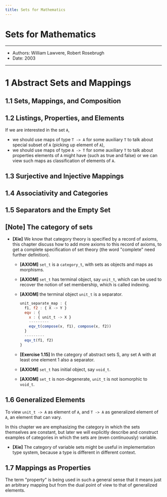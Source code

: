 ```yaml
---
title: Sets for Mathematics
---
```


# Sets for Mathematics

------
- Authors: William Lawvere, Robert Rosebrugh
- Date: 2003
------

# 1 Abstract Sets and Mappings

## 1.1 Sets, Mappings, and Composition

## 1.2 Listings, Properties, and Elements

If we are interested in the set `A`,
- we should use maps of type `T -> A` for some auxiliary `T`
  to talk about special subset of `A` (picking up element of `A`),
- we should use maps of type `A -> T` for some auxiliary `T`
  to talk about properties elements of `A` might have (such as true and false)
  or we can view such maps as classification of elements of `A`.

## 1.3 Surjective and Injective Mappings

## 1.4 Associativity and Categories

## 1.5 Separators and the Empty Set

## [Note] The category of sets

- **[Xie]** We know that category theory is specified by a record of axioms,
  this chapter discuss how to add more axioms to this record of axioms,
  to get a complete specification of set theory
  (the word "complete" need further definition).

  - **[AXIOM]** `set_t` is a `category_t`, with sets as objects and maps as morphisms.

  - **[AXIOM]** `set_t` has terminal object, say `unit_t`,
    which can be used to recover the notion of set membership,
    which is called indexing.

  - **[AXIOM]** the terminal object `unit_t` is a separator.

    ``` js
    unit_separate_map : {
      f1, f2 : { X -> Y }
      eqv : {
        x : { unit_t -> X }
        ---------
        eqv_t(compose(x, f1), compose(x, f2))
      }
      ---------
      eqv_t(f1, f2)
    }
    ```
  - **[Exercise 1.15]** In the category of abstract sets S,
    any set A with at least one element 1 also a separator.

  - **[AXIOM]** `set_t` has initial object, say `void_t`.

  - **[AXIOM]** `set_t` is non-degenerate, `unit_t` is not isomorphic to `void_t`.

## 1.6 Generalized Elements

To view `unit_t -> A` as element of `A`,
and `T -> A` as generalized element of `A`,
an element that can vary.

In this chapter we are emphasizing the category
in which the sets themselves are constant,
but later we will explicitly describe and construct examples of categories
in which the sets are (even continuously) variable.

- **[Xie]** The category of variable sets might be useful in implementation type system,
  because a type is different in different context.

## 1.7 Mappings as Properties

The term "property" is being used in such a general sense that
it means just an arbitrary mapping
but from the dual point of view to that of generalized elements.
